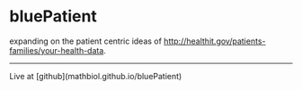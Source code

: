 # bluePatient
expanding on the patient centric ideas of http://healthit.gov/patients-families/your-health-data.
<hr>
Live at [github](mathbiol.github.io/bluePatient)
